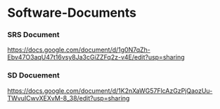 # Software-Documents

### SRS Document
https://docs.google.com/document/d/1g0N7qZh-Ebv47O3aqU47t16vsy8Ja3cGiZZFq2z-v4E/edit?usp=sharing

### SD Docuement
https://docs.google.com/document/d/1K2nXaWG57FlcAzGzPjQaozUu-TWvuICwvXEXvM-8_38/edit?usp=sharing
